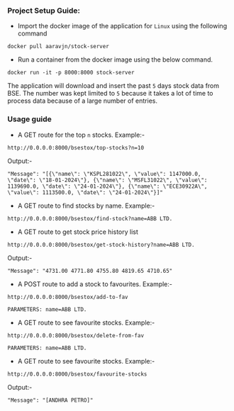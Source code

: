 ### Project Setup Guide:

* Import the docker image of the application for `Linux` using the following command
```
docker pull aaravjn/stock-server
```

* Run a container from the docker image using the below command.
```
docker run -it -p 8000:8000 stock-server
```

The application will download and insert the past `5` days stock data from BSE. The number was kept limited to `5` because it takes a lot of time to process data because of a large number of entries.


### Usage guide
* A GET route for the top `n` stocks.
Example:-
```
http://0.0.0.0:8000/bsestox/top-stocks?n=10
```

Output:-
```
"Message": "[{\"name\": \"KSPL281022\", \"value\": 1147000.0, \"date\": \"18-01-2024\"}, {\"name\": \"MSFL31022\", \"value\": 1139690.0, \"date\": \"24-01-2024\"}, {\"name\": \"ECE30922A\", \"value\": 1113500.0, \"date\": \"24-01-2024\"}]"
```


* A GET route to find stocks by name.
Example:-
```
http://0.0.0.0:8000/bsestox/find-stock?name=ABB LTD.
```

* A GET route to get stock price history list
```
http://0.0.0.0:8000/bsestox/get-stock-history?name=ABB LTD.
```

Output:-
```
"Message": "4731.00 4771.80 4755.80 4819.65 4710.65"
```

* A POST route to add a stock to favourites.
Example:-
```
http://0.0.0.0:8000/bsestox/add-to-fav

PARAMETERS: name=ABB LTD.
```

* A GET route to see favourite stocks.
Example:-
```
http://0.0.0.0:8000/bsestox/delete-from-fav

PARAMETERS: name=ABB LTD.
```

* A GET route to see favourite stocks.
Example:-
```
http://0.0.0.0:8000/bsestox/favourite-stocks
```

Output:-
```
"Message": "[ANDHRA PETRO]"
```